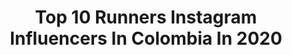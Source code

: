 ---
title: Top 10 Runners Instagram Influencers In Colombia In 2020
description: >-
  Find top runners Instagram influencers in Colombia in 2020. Most popular hashtags: #instagood #colombia #smile #picoftheday.
platform: Instagram
profiles:
  - username: "danielmendezmu"
    fullname: >-
      Daniel Mendez
    location: "Colombia"
    followers: 181442
    engagement: 113
    commentsToLikes: 0.175841
    id: ck6ub4s237gny0j71mdm6ipuv
    verified: false
    hashtags: "#playalimpiacocosette, #boostnight, #1por100, #100por1"
  - username: "lauraolayam"
    fullname: >-
      Laura Olaya
    location: "Colombia"
    followers: 19068
    engagement: 242
    commentsToLikes: 0.057689
    id: ck5c27c4hwoom0i11p7bx6ok6
    verified: false
    hashtags: "#picoftheday, #love, #amazing, #landscape"
  - username: "ogualteros"
    fullname: >-
      🎻Olga Gualteros🎻
    location: "Colombia"
    followers: 6482
    engagement: 548
    commentsToLikes: 0.051460
    id: ck0vuyhf8mq4u0i19z8lm1ofp
    verified: false
    hashtags: "#mylife, #thanksgod, #sanvalentin, #quedateentucasa"
  - username: "jesusbarrios12"
    fullname: >-
      Jesús Barrios
    location: "Colombia"
    followers: 12916
    engagement: 385
    commentsToLikes: 0.035171
    id: ck5zvrfhz4sbg0i14zg3iflq8
    verified: false
    hashtags: "#maratonista, #mihadamadrina, #fotografia, #dise"
  - username: "leonardoc01"
    fullname: >-
      Leonardo Carrero
    location: "Colombia"
    followers: 16286
    engagement: 645
    commentsToLikes: 0.021550
    id: ck55li0m11ma50i11k6o7xej3
    verified: false
    hashtags: "#setumismo, #familia, #naturaleza, #bouge"
  - username: "gatoderisa"
    fullname: >-
      Jonathan Gato
    location: "Colombia"
    followers: 41979
    engagement: 470
    commentsToLikes: 0.042335
    id: ck0vy0lyt1neh0i19kgpjrjvx
    verified: false
    hashtags: "#gato, #freddiemercury, #world, #colours"
  - username: "cindynordmann"
    fullname: >-
      ᑕIᑎᗪY ᑎOᖇᗪᗰᗩᑎᑎ ᗩᖇIᗩᔕ
    location: "Colombia"
    followers: 24959
    engagement: 386
    commentsToLikes: 0.005724
    id: ck5chkbnyqxvv0i119im1z2n9
    verified: false
    hashtags: "#pomeranialovers, #tiari, #girlyougo, #pom"
  - username: "diegosantoscaballero"
    fullname: >-
      DiegoASantos
    location: "Colombia"
    followers: 40751
    engagement: 377
    commentsToLikes: 0.077174
    id: ck14ggawz52v40i19qygzgmbd
    verified: true
    hashtags: "#covid, #242rocksmedia, #coronavirus, #matrimoniosfelices"
  - username: "santiagoherediao"
    fullname: >-
      Santiago Heredia 🐺
    location: "Colombia"
    followers: 16532
    engagement: 159
    commentsToLikes: 0.033649
    id: ck8t01oiaqj6n0j786t7ufmzv
    verified: false
    hashtags: "#enjoy, #instasports, #sunday, #uarush"
  - username: "franciscoescobarofficial"
    fullname: >-
      Francisco Escobar
    location: "Colombia"
    followers: 45505
    engagement: 585
    commentsToLikes: 0.019690
    id: ck5hos77dq4t30i11z9io9jj6
    verified: false
    hashtags: "#vibes, #doitathome, #backatit, #beenlong"
---
